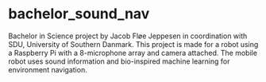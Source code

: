 # bachelor_sound_nav

Bachelor in Science project by Jacob Fløe Jeppesen in coordination with SDU, University of Southern Danmark. This project is made for a robot using a Raspberry Pi with a 8-microphone array and camera attached. The mobile robot uses sound information and bio-inspired machine learning for environment navigation.
